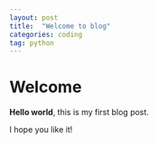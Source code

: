 ```yaml
---
layout: post
title:  "Welcome to blog"
categories: coding
tag: python
---
```


# Welcome

**Hello world**, this is my first blog post.

I hope you like it!
